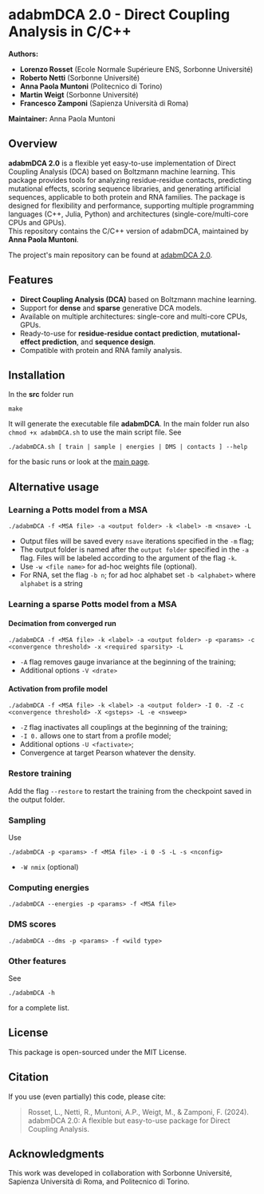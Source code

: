 # adabmDCA 2.0 - Direct Coupling Analysis in C/C++

**Authors:**  
- **Lorenzo Rosset** (Ecole Normale Supérieure ENS, Sorbonne Université)
- **Roberto Netti** (Sorbonne Université)
- **Anna Paola Muntoni** (Politecnico di Torino)
- **Martin Weigt** (Sorbonne Université)
- **Francesco Zamponi** (Sapienza Università di Roma)
  
**Maintainer:** Anna Paola Muntoni

## Overview

**adabmDCA 2.0** is a flexible yet easy-to-use implementation of Direct Coupling Analysis (DCA) based on Boltzmann machine learning. This package provides tools for analyzing residue-residue contacts, predicting mutational effects, scoring sequence libraries, and generating artificial sequences, applicable to both protein and RNA families. The package is designed for flexibility and performance, supporting multiple programming languages (C++, Julia, Python) and architectures (single-core/multi-core CPUs and GPUs).  
This repository contains the C/C++ version of adabmDCA, maintained by **Anna Paola Muntoni**.

The project's main repository can be found at [adabmDCA 2.0](https://github.com/spqb/adabmDCA.git).

## Features

- **Direct Coupling Analysis (DCA)** based on Boltzmann machine learning.
- Support for **dense** and **sparse** generative DCA models.
- Available on multiple architectures: single-core and multi-core CPUs, GPUs.
- Ready-to-use for **residue-residue contact prediction**, **mutational-effect prediction**, and **sequence design**.
- Compatible with protein and RNA family analysis.

## Installation
In the __src__ folder run
```
make
```
It will generate the executable file __adabmDCA__. In the main folder run also `chmod +x adabmDCA.sh` to use the main script file. See 
```
./adabmDCA.sh [ train | sample | energies | DMS | contacts ] --help
```
for the basic runs or look at the [main page](https://github.com/spqb/adabmDCA).


## Alternative usage


### Learning a Potts model from a MSA

```
./adabmDCA -f <MSA file> -a <output folder> -k <label> -m <nsave> -L
```
  - Output files will be saved every `nsave` iterations specified in the `-m` flag;
  - The output folder is named after the `output folder` specified in the `-a` flag. Files will be labeled according to the argument of the flag `-k`.
  - Use `-w <file name>` for ad-hoc weights file (optional).
  - For RNA, set the flag `-b n`; for ad hoc alphabet set `-b <alphabet>` where `alphabet` is a string

### Learning a sparse Potts model from a MSA

#### Decimation from converged run
```
./adabmDCA -f <MSA file> -k <label> -a <output folder> -p <params> -c <convergence threshold> -x <required sparsity> -L
```
  - `-A` flag removes gauge invariance at the beginning of the training;
  - Additional options `-V <drate>`

#### Activation from profile model
```
./adabmDCA -f <MSA file> -k <label> -a <output folder> -I 0. -Z -c <convergence threshold> -X <gsteps> -L -e <nsweep>
```
  - `-Z` flag inactivates all couplings at the beginning of the training;
  - `-I 0.` allows one to start from a profile model;
  - Additional options `-U <factivate>`;
  - Convergence at target Pearson whatever the density.

### Restore training
Add the flag `--restore` to restart the training from the checkpoint saved in the output folder.

### Sampling
Use
```
./adabmDCA -p <params> -f <MSA file> -i 0 -S -L -s <nconfig>
```
  - `-W nmix` (optional)


### Computing energies
```
./adabmDCA --energies -p <params> -f <MSA file> 
```

### DMS scores
```
./adabmDCA --dms -p <params> -f <wild type> 
```

### Other features
See
```
./adabmDCA -h
```
for a complete list.

## License
This package is open-sourced under the MIT License.

## Citation
If you use (even partially) this code, please cite:
> Rosset, L., Netti, R., Muntoni, A.P., Weigt, M., & Zamponi, F. (2024). adabmDCA 2.0: A flexible but easy-to-use package for Direct Coupling Analysis.

## Acknowledgments
This work was developed in collaboration with Sorbonne Université, Sapienza Università di Roma, and Politecnico di Torino.
